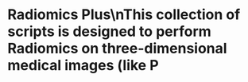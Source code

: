 # Radiomics Plus\nThis collection of scripts is designed to perform Radiomics on three-dimensional medical images (like P